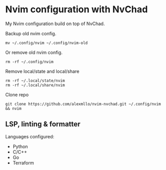 # Nvim configuration with NvChad

My Nvim configuration build on top of NvChad.

Backup old nvim config.

```
mv ~/.config/nvim ~/.config/nvim-old
```
Or remove old nvim config.
```
rm -rf ~/.config/nvim
```
Remove local/state and local/share
```
rm -rf ~/.local/state/nvim
rm -rf ~/.local/share/nvim
```
Clone repo
```
git clone https://github.com/alexmllo/nvim-nvchad.git ~/.config/nvim && nvim
```
## LSP, linting & formatter
Languages configured:
- Python
- C/C++
- Go
- Terraform
